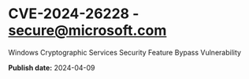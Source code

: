 # CVE-2024-26228 - secure@microsoft.com

Windows Cryptographic Services Security Feature Bypass Vulnerability

**Publish date:** 2024-04-09

